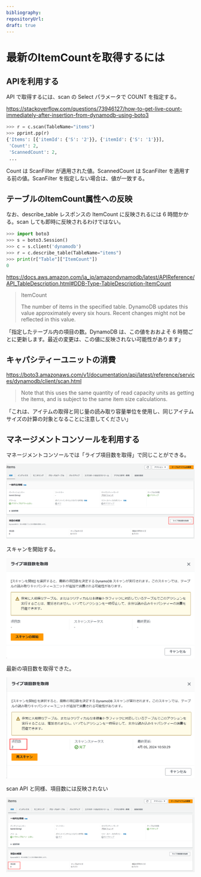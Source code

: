 ```yaml
---
bibliography: 
repositoryUrl:
draft: true
---
```


# 最新のItemCountを取得するには

## APIを利用する

API で取得するには、scan の Select パラメータで COUNT を指定する。

https://stackoverflow.com/questions/73946127/how-to-get-live-count-immediately-after-insertion-from-dynamodb-using-boto3

```python
>>> r = c.scan(TableName="items")
>>> pprint.pp(r)
{'Items': [{'itemId': {'S': '2'}}, {'itemId': {'S': '1'}}],
 'Count': 2,
 'ScannedCount': 2,
 ...
```

Count は ScanFilter が適用された値。ScannedCount は ScanFilter を適用する前の値。ScanFilter を指定しない場合は、値が一致する。

## テーブルのItemCount属性への反映

なお、describe_table レスポンスの ItemCount に反映されるには 6 時間かかる。scan しても即時に反映されるわけではない。

```python
>>> import boto3
>>> s = boto3.Session()
>>> c = s.client('dynamodb')
>>> r = c.describe_table(TableName="items")
>>> print(r["Table"]["ItemCount"])
0
```

https://docs.aws.amazon.com/ja_jp/amazondynamodb/latest/APIReference/API_TableDescription.html#DDB-Type-TableDescription-ItemCount

> ItemCount
> 
> The number of items in the specified table. DynamoDB updates this value approximately every six hours. Recent changes might not be reflected in this value.

「指定したテーブル内の項目の数。DynamoDB は、この値をおおよそ 6 時間ごとに更新します。最近の変更は、この値に反映されない可能性があります」

## キャパシティーユニットの消費

https://boto3.amazonaws.com/v1/documentation/api/latest/reference/services/dynamodb/client/scan.html

> Note that this uses the same quantity of read capacity units as getting the items, and is subject to the same item size calculations.

「これは、アイテムの取得と同じ量の読み取り容量単位を使用し、同じアイテムサイズの計算の対象となることに注意してください」

## マネージメントコンソールを利用する

マネージメントコンソールでは「ライブ項目数を取得」で同じことができる。

![alt text](./images/image.png)

スキャンを開始する。

![alt text](./images/image-2.png)

最新の項目数を取得できた。

![alt text](./images/image-5.png)

scan API と同様、項目数には反映されない

![alt text](./images/image-1.png)

